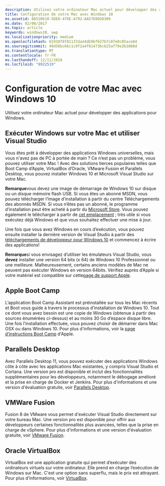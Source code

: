 ```yaml
---
description: Utilisez votre ordinateur Mac actuel pour développer des applications pour Windows.
title: Configuration de votre Mac avec Windows 10
ms.assetid: 6D520610-5DE0-476E-A792-AA57E002D309
ms.date: 02/08/2017
ms.topic: article
keywords: windows10, uwp
ms.localizationpriority: medium
ms.openlocfilehash: 61918f8f81137dad4db9bf627b7c87e0c05ace8d
ms.sourcegitcommit: 49d58bc66c1c9f2a4f81473bcb25af79e2b1088d
ms.translationtype: MT
ms.contentlocale: fr-FR
ms.lasthandoff: 12/11/2018
ms.locfileid: "8922519"
---
```

# <a name="setting-up-your-mac-with-windows-10"></a>Configuration de votre Mac avec Windows 10


Utilisez votre ordinateur Mac actuel pour développer des applications pour Windows.

## <a name="run-windows-on-your-mac-and-use-visual-studio"></a>Exécuter Windows sur votre Mac et utiliser Visual Studio

Vous êtes prêt à développer des applications Windows universelles, mais vous n'avez pas de PC à portée de main ? Ce n’est pas un problème, vous pouvez utiliser votre Mac ! Avec des solutions tierces populaires telles que Boot Camp d’Apple, VirtualBox d’Oracle, VMware Fusion et Parallels Desktop, vous pouvez installer Windows 10 et Microsoft Visual Studio sur votre Mac.

**Remarque**vous devez une image de démarrage de Windows 10 sur disque ou un disque mémoire flash USB. Si vous êtes un abonné MSDN, vous pouvez télécharger l’image d’installation à partir du centre Téléchargements des abonnés MSDN. Si vous n’êtes pas un abonné, le programme d’installation peut être acheté à partir du [Microsoft Store](http://apps.microsoft.com/windows/app). Vous pouvez également le télécharger à partir de [cet emplacement](http://go.microsoft.com/fwlink/?LinkId=623906) ; très utile si vous exécutez déjà Windows et que vous souhaitez effectuer une mise à jour.

Une fois que vous avez Windows en cours d’exécution, vous pouvez ensuite installer la dernière version de Visual Studio à partir des [téléchargements de développeur pour Windows 10](https://developer.microsoft.com/en-us/windows/downloads) et commencez à écrire des applications!

**Remarque**si vous envisagez d’utiliser les émulateurs Visual Studio, vous **devez** installer une version 64 bits (x 64) de Windows 10 Professionnel ou une meilleure. Malheureusement, certains anciens modèles de Mac ne peuvent pas exécuter Windows en version 64bits. Vérifiez auprès d’Apple si votre matériel est compatible sur cette[page de support Apple](http://go.microsoft.com/fwlink/p/?LinkID=397959).

## <a name="apple-boot-camp"></a>Apple Boot Camp

L’application Boot Camp Assistant est préinstallée sur tous les Mac récents et Boot vous guide à travers le processus d’installation de Windows 10. Tout ce dont vous avez besoin est une copie de Windows (obtenue à partir des sources énumérées ci-dessus) et au moins 30 Go d’espace disque libre. Une fois l’installation effectuée, vous pouvez choisir de démarrer dans Mac OSX ou dans Windows 10. Pour plus d'informations, voir la [page d’instructions Boot Camp](http://go.microsoft.com/fwlink/?LinkId=623912) d'Apple.

## <a name="parallels-desktop"></a>Parallels Desktop

Avec Parallels Desktop 11, vous pouvez exécuter des applications Windows côte à côte avec les applications Mac existantes, y compris Visual Studio et Cortana. Une version pro est disponible et inclut des fonctionnalités supplémentaires pour les développeurs, notamment le débogage amélioré et la prise en charge de Docker et Jenkins. Pour plus d'informations et une version d'évaluation gratuite, voir [Parallels Desktop](http://go.microsoft.com/fwlink/p/?LinkId=281827).

## <a name="vmware-fusion"></a>VMWare Fusion

Fusion 8 de VMware vous permet d'exécuter Visual Studio directement sur votre bureau Mac. Une version pro est disponible pour offrir aux développeurs certaines fonctionnalités plus avancées, telles que la prise en charge de vSphere. Pour plus d'informations et une version d'évaluation gratuite, voir [VMware Fusion](http://go.microsoft.com/fwlink/p/?LinkId=281826).

## <a name="oracle-virtualbox"></a>Oracle VirtualBox

VirtualBox est une application gratuite qui permet d’exécuter des ordinateurs virtuels sur votre ordinateur. Elle prend en charge l’exécution de Windows sur Mac. C'est une option sans superflu, mais le prix est attrayant. Pour plus d’informations, voir [VirtualBox](http://go.microsoft.com/fwlink/p/?LinkId=280599).

